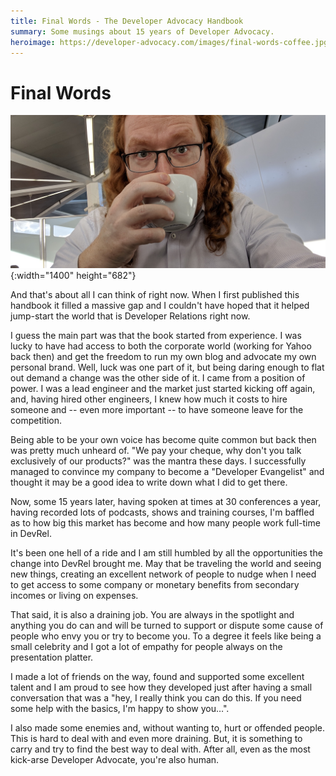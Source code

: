 ```yaml
---
title: Final Words - The Developer Advocacy Handbook
summary: Some musings about 15 years of Developer Advocacy.
heroimage: https://developer-advocacy.com/images/final-words-coffee.jpg
---
```


# Final Words

![Chris Heilmann drinking coffee](images/final-words-coffee.jpg){:width="1400"
height="682"}

And that's about all I can think of right now. When I first published this handbook it filled a massive gap and I couldn't have hoped that it helped jump-start the world that is Developer Relations right now.

I guess the main part was that the book started from experience. I was lucky to have had access to both the corporate world (working for Yahoo back then) and get the freedom to run my own blog and advocate my own personal brand. Well, luck was one part of it, but being daring enough to flat out demand a change was the other side of it. I came from a position of power. I was a lead engineer and the market just started kicking off again, and, having hired other engineers, I knew how much it costs to hire someone and -- even more important -- to have someone leave for the competition.

Being able to be your own voice has become quite common but back then was pretty much unheard of. "We pay your cheque, why don't you talk exclusively of our products?" was the mantra these days. I successfully managed to convince my company to become a "Developer Evangelist" and thought it may be a good idea to write down what I did to get there.

Now, some 15 years later, having spoken at times at 30 conferences a year, having recorded lots of podcasts, shows and training courses, I'm baffled as to how big this market has become and how many people work full-time in DevRel.

It's been one hell of a ride and I am still humbled by all the opportunities the change into DevRel brought me. May that be traveling the world and seeing new things, creating an excellent network of people to nudge when I need to get access to some company or monetary benefits from secondary incomes or living on expenses.

That said, it is also a draining job. You are always in the spotlight and anything you do can and will be turned to support or dispute some cause of people who envy you or try to become you. To a degree it feels like being a small celebrity and I got a lot of empathy for people always on the presentation platter.

I made a lot of friends on the way, found and supported some excellent talent and I am proud to see how they developed just after having a small conversation that was a "hey, I really think you can do this. If you need some help with the basics, I'm happy to show you…".

I also made some enemies and, without wanting to, hurt or offended people. This is hard to deal with and even more draining. But, it is something to carry and try to find the best way to deal with. After all, even as the most kick-arse Developer Advocate, you're also human.